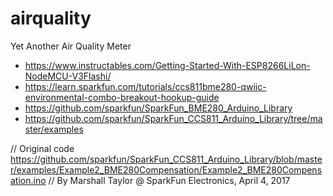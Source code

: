 # airquality

Yet Another Air Quality Meter

* https://www.instructables.com/Getting-Started-With-ESP8266LiLon-NodeMCU-V3Flashi/
* https://learn.sparkfun.com/tutorials/ccs811bme280-qwiic-environmental-combo-breakout-hookup-guide
* https://github.com/sparkfun/SparkFun_BME280_Arduino_Library
* https://github.com/sparkfun/SparkFun_CCS811_Arduino_Library/tree/master/examples

// Original code https://github.com/sparkfun/SparkFun_CCS811_Arduino_Library/blob/master/examples/Example2_BME280Compensation/Example2_BME280Compensation.ino
// By Marshall Taylor @ SparkFun Electronics, April 4, 2017